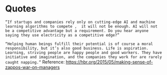 # Quotes

`
“If startups and companies rely only on cutting-edge AI and machine learning algorithms to compete ,  it will not be enough. AI will not be a competitive advantage but a requirement. Do you hear anyone saying they use electricity as a competitive edge?”
`

`
“Helping human beings fulfill their potential is of course a moral responsibility, but it’s also good business. Life is aspiration. Learning, striving people are happy people and good workers. They have initiative and imagination, and the companies they work for are rarely caught napping.”
`
Reference: https://hbr.org/2015/05/making-sense-of-zappos-war-on-managers
